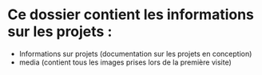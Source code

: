 
# Ce dossier contient les informations sur les projets :
* Informations sur projets (documentation sur les projets en conception)
* media (contient tous les images prises lors de la première visite)








